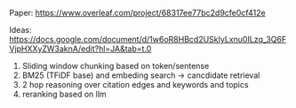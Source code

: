 Paper:
https://www.overleaf.com/project/68317ee77bc2d9cfe0cf412e

Ideas:
https://docs.google.com/document/d/1w6oR8HBcd2USkIyLxnu0ILzq_3Q6FVjpHXXyZW3aknA/edit?hl=JA&tab=t.0

1) Sliding window chunking based on token/sentense
2) BM25 (TFiDF base) and embeding search -> cancdidate retrieval
3) 2 hop reasoning over citation edges and keywords and topics
4) reranking based on llm 
